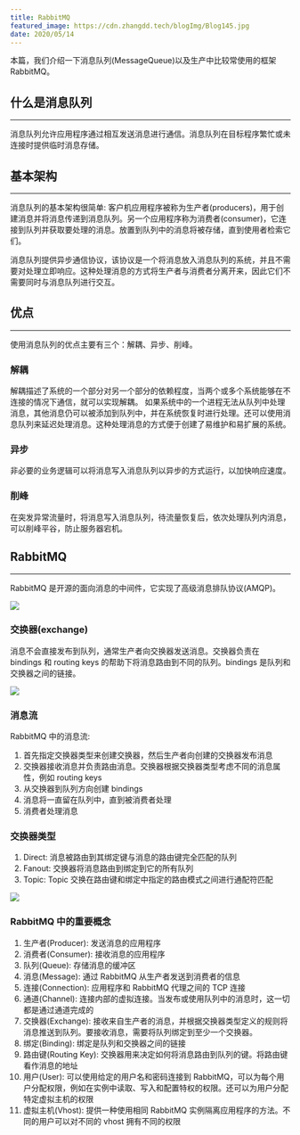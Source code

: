 ```yaml
---
title: RabbitMQ
featured_image: https://cdn.zhangdd.tech/blogImg/Blog145.jpg
date: 2020/05/14
---
```


本篇，我们介绍一下消息队列(MessageQueue)以及生产中比较常使用的框架 RabbitMQ。

## 什么是消息队列
***  
消息队列允许应用程序通过相互发送消息进行通信。消息队列在目标程序繁忙或未连接时提供临时消息存储。

## 基本架构
***  
消息队列的基本架构很简单: 客户机应用程序被称为生产者(producers)，用于创建消息并将消息传递到消息队列。另一个应用程序称为消费者(consumer)，它连接到队列并获取要处理的消息。放置到队列中的消息将被存储，直到使用者检索它们。

消息队列提供异步通信协议，该协议是一个将消息放入消息队列的系统，并且不需要对处理立即响应。这种处理消息的方式将生产者与消费者分离开来，因此它们不需要同时与消息队列进行交互。

## 优点
***  
使用消息队列的优点主要有三个：解耦、异步、削峰。

### 解耦
解耦描述了系统的一个部分对另一个部分的依赖程度，当两个或多个系统能够在不连接的情况下通信，就可以实现解耦。
如果系统中的一个进程无法从队列中处理消息，其他消息仍可以被添加到队列中，并在系统恢复时进行处理。还可以使用消息队列来延迟处理消息。这种处理消息的方式便于创建了易维护和易扩展的系统。

### 异步
非必要的业务逻辑可以将消息写入消息队列以异步的方式运行，以加快响应速度。

### 削峰
在突发异常流量时，将消息写入消息队列，待流量恢复后，依次处理队列内消息，可以削峰平谷，防止服务器宕机。

## RabbitMQ
***  
RabbitMQ 是开源的面向消息的中间件，它实现了高级消息排队协议(AMQP)。

![](https://cdn.zhangdd.tech/contentImg/mq/workflow-rabbitmq.png)

### 交换器(exchange)
消息不会直接发布到队列，通常生产者向交换器发送消息。交换器负责在 bindings 和 routing keys 的帮助下将消息路由到不同的队列。bindings 是队列和交换器之间的链接。

![](https://cdn.zhangdd.tech/contentImg/mq/exchanges-bindings-routing-keys.png)

### 消息流
RabbitMQ 中的消息流: 
1. 首先指定交换器类型来创建交换器，然后生产者向创建的交换器发布消息
2. 交换器接收消息并负责路由消息。交换器根据交换器类型考虑不同的消息属性，例如 routing keys
3. 从交换器到队列方向创建 bindings
4. 消息将一直留在队列中，直到被消费者处理
5. 消费者处理消息

### 交换器类型
1. Direct: 消息被路由到其绑定键与消息的路由键完全匹配的队列
2. Fanout: 交换器将消息路由到绑定到它的所有队列
3. Topic: Topic 交换在路由键和绑定中指定的路由模式之间进行通配符匹配

![](https://cdn.zhangdd.tech/contentImg/mq/exchanges-topic-fanout-direct.png)

### RabbitMQ 中的重要概念
1. 生产者(Producer): 发送消息的应用程序
2. 消费者(Consumer): 接收消息的应用程序
3. 队列(Queue): 存储消息的缓冲区
4. 消息(Message): 通过 RabbitMQ 从生产者发送到消费者的信息
5. 连接(Connection): 应用程序和 RabbitMQ 代理之间的 TCP 连接
6. 通道(Channel): 连接内部的虚拟连接。当发布或使用队列中的消息时，这一切都是通过通道完成的
7. 交换器(Exchange): 接收来自生产者的消息，并根据交换器类型定义的规则将消息推送到队列。要接收消息，需要将队列绑定到至少一个交换器。
8. 绑定(Binding): 绑定是队列和交换器之间的链接
9. 路由键(Routing Key): 交换器用来决定如何将消息路由到队列的键。将路由键看作消息的地址
10. 用户(User): 可以使用给定的用户名和密码连接到 RabbitMQ，可以为每个用户分配权限，例如在实例中读取、写入和配置特权的权限。还可以为用户分配特定虚拟主机的权限
11. 虚拟主机(Vhost): 提供一种使用相同 RabbitMQ 实例隔离应用程序的方法。不同的用户可以对不同的 vhost 拥有不同的权限